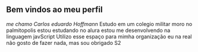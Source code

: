## Bem vindos ao meu perfil
*_me chamo Carlos eduardo Hoffmann_*
Estudo em um colegio militar
moro no palmitopolis
estou estudando no alura
estou me desenvolvendo na linguagem javScript
Utilizo esse espaço para mimha organização 
eu na real não gosto de fazer nada, mas sou obrigado S2
